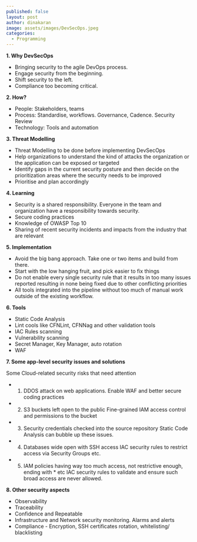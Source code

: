 ```yaml
---
published: false
layout: post
author: dinakaran
image: assets/images/DevSecOps.jpeg
categories:
  - Programming
---
```


**1. Why DevSecOps**

- Bringing security to the agile DevOps process. 
- Engage security from the beginning.
- Shift security to the left. 
- Compliance too becoming critical.


**2. How?**

- People: Stakeholders, teams 
- Process: Standardise, workflows. Governance, Cadence. Security Review 
- Technology: Tools and automation


**3. Threat Modelling**

- Threat Modelling to be done before implementing DevSecOps
- Help organizations to understand the kind of attacks the organization or the application can be exposed or targeted 
- Identify gaps in the current security posture and then decide on the prioritization areas where the security needs to be improved
- Prioritise and plan accordingly


**4. Learning** 

- Security is a shared responsibility. Everyone in the team and organization have a  responsibility towards security. 
- Secure coding practices 
- Knowledge of OWASP Top 10
- Sharing of recent security incidents and impacts from the industry that are  relevant


**5. Implementation**

- Avoid the big bang approach. Take one or two items and build from there.
- Start with the low hanging fruit, and pick easier to fix things
- Do not enable every single security rule that it results in too many issues reported resulting in none being fixed due to other conflicting priorities
- All tools integrated into the pipeline without too much of manual work outside of the existing workflow.


**6. Tools**

- Static Code Analysis 
- Lint cools like CFNLint, CFNNag and other validation tools 
- IAC Rules scanning
- Vulnerability scanning
- Secret Manager, Key Manager, auto rotation 
- WAF


**7. Some app-level security issues and solutions**

Some Cloud-related security risks that need  attention 

- 1. DDOS attack on web applications.
    Enable WAF and better secure coding practices
- 2. S3 buckets left open to the public
    Fine-grained IAM access control and permissions to the bucket 
- 3. Security credentials checked into the source repository
    Static Code Analysis can bubble up these issues.
- 4. Databases wide open with SSH access 
    IAC security rules to restrict access via Security Groups etc.
-  5. IAM policies having way too much access, not restrictive enough, ending with * etc
    IAC security rules to validate and ensure such broad access are never allowed.


**8. Other security aspects**
- Observability
- Traceability 
- Confidence and Repeatable 
- Infrastructure and Network security monitoring. Alarms and alerts
- Compliance - Encryption, SSH certificates rotation, whitelisting/ blacklisting


